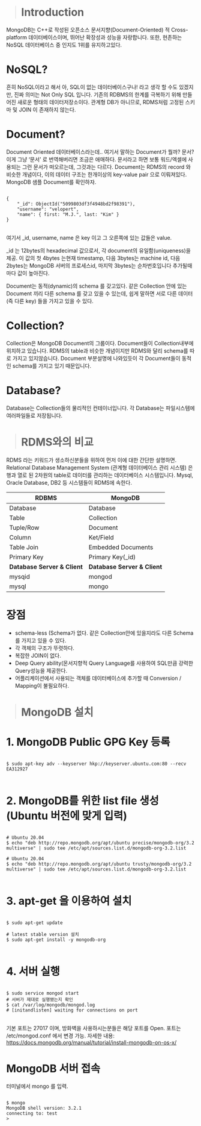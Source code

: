 > # __Introduction__

MongoDB는 C++로 작성된 오픈소스 문서지향(Document-Oriented) 적 Cross-platform 데이터베이스이며, 뛰어난 확장성과 성능을 자랑합니다. 또한, 현존하는 NoSQL 데이터베이스 중 인지도 1위를 유지하고있다.

# NoSQL?
흔히 NoSQL이라고 해서 아, SQL이 없는 데이터베이스구나! 라고 생각 할 수도 있겠지만, 진짜 의미는 Not Only SQL 입니다. 기존의 RDBMS의 한계를 극복하기 위해 만들어진 새로운 형태의 데이터저장소이다. 관계형 DB가 아니므로, RDMS처럼 고정된 스키마 및 JOIN 이 존재하지 않는다.

# Document?
Document Oriented 데이터베이스라는데..  여기서 말하는 Document가 뭘까? 문서? 이게 그냥 ‘문서’ 로 번역해버리면 조금은 애매하다. 문서라고 하면 보통 워드/엑셀에 사용되는 그런 문서가 떠오르는데, 그것과는 다르다. Document는 RDMS의 record 와 비슷한 개념이다, 이의 데이터 구조는 한개이상의 key-value pair 으로 이뤄져있다. MongoDB 샘플 Document를 확인하자.

<pre>
<code>
{
    "_id": ObjectId("5099803df3f4948bd2f98391"),
    "username": "velopert",
    "name": { first: "M.J.", last: "Kim" }
}
</code>
</pre>

여기서 _id, username, name 은 key 이고 그 오른쪽에 있는 값들은 value.

_id 는 12bytes의 hexadecimal 값으로서, 각 document의 유일함(uniqueness)을 제공.
이 값의 첫 4bytes 는현재 timestamp, 다음 3bytes는 machine id, 다음 2bytes는 MongoDB 서버의 프로세스id, 마지막 3bytes는 순차번호입니다 추가될때마다 값이 높아진다.

Document는 동적(dynamic)의 schema 를 갖고있다. 같은 Collection 안에 있는 Document 끼리 다른 schema 를 갖고 있을 수 있는데, 쉽게 말하면 서로 다른 데이터 (즉 다른 key) 들을 가지고 있을 수 있다.

# Collection?
Collection은 MongoDB Document의 그룹이다. Document들이 Collection내부에 위치하고 있습니다. RDMS의 table과 비슷한 개념이지만 RDMS와 달리 schema를 따로 가지고 있지않습니다. Document 부분설명에 나와있듯이 각 Document들이 동적인 schema를 가지고 있기 때문입니다.

# Database?
Database는 Collection들의 물리적인 컨테이너입니다. 각 Database는 파일시스템에 여러파일들로 저장됩니다.

> # RDMS와의 비교
RDMS 라는 키워드가 생소하신분들을 위하여 먼저 이에 대한 간단한 설명하면. Relational Database Management System (관계형 데이터베이스 관리 시스템) 은 행과  열로 된 2차원의 table로 데이터를 관리하는 데이터베이스 시스템입니다. Mysql, Oracle Database, DB2 등 시스템들이 RDMS에 속한다.

|RDBMS|MongoDB|
|---|---|
|Database|Database|
|Table|Collection|
|Tuple/Row|Document|
|Column|Ket/Field|
|Table Join|Embedded Documents|
|Primary Key|Primary Key\(_id)|
|__Database Server & Client__ |__Database Server & Client__|
|mysqid|mongod|
|mysql|mongo|

# 장점
- schema-less (Schema가 없다. 같은 Collection안에 있을지라도 다른 Schema를 가지고 있을 수 있다.
- 각 객체의 구조가 뚜렷하다.
- 복잡한 JOIN이 없다.
- Deep Query ability(몬서지향적 Query Language를 사용하여 SQL만큼 강력한 Query성능을 제공한다.
- 어플리케이션에서 사용되는 객체를 데이터베이스에 추가할 때 Conversion / Mapping이 불필요하다.

> # MongoDB 설치

# 1. MongoDB Public GPG Key 등록
<pre>
<code>
$ sudo apt-key adv --keyserver hkp://keyserver.ubuntu.com:80 --recv EA312927
</code>
</pre>

# 2. MongoDB를 위한 list file 생성 (Ubuntu 버전에 맞게 입력)
<pre>
<code>
# Ubuntu 20.04
$ echo "deb http://repo.mongodb.org/apt/ubuntu precise/mongodb-org/3.2 multiverse" | sudo tee /etc/apt/sources.list.d/mongodb-org-3.2.list

# Ubuntu 20.04
$ echo "deb http://repo.mongodb.org/apt/ubuntu trusty/mongodb-org/3.2 multiverse" | sudo tee /etc/apt/sources.list.d/mongodb-org-3.2.list
</code>
</pre>

# 3. apt-get 을 이용하여 설치
<pre>
<code>
$ sudo apt-get update

# latest stable version 설치
$ sudo apt-get install -y mongodb-org
</code>
</pre>

# 4. 서버 실행
<pre>
<code>
$ sudo service mongod start
# 서버가 제대로 실행됐는지 확인
$ cat /var/log/mongodb/mongod.log
# [initandlisten] waiting for connections on port <port>
</code>
</pre>
기본 포트는 27017 이며, 방화벽을 사용하시는분들은 해당 포트를 Open.
포트는 /etc/mongod.conf 에서 변경 가능.
자세한 내용: https://docs.mongodb.org/manual/tutorial/install-mongodb-on-os-x/

# MongoDB 서버 접속
터미널에서 mongo 를 입력.
<pre>
<code>
$ mongo
MongoDB shell version: 3.2.1
connecting to: test
>
</code>
</pre>


